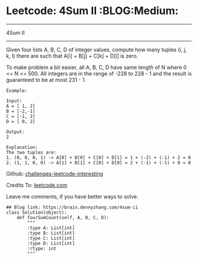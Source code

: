 # Leetcode: 4Sum II     :BLOG:Medium:


---

4Sum II  

---

Given four lists A, B, C, D of integer values, compute how many tuples (i, j, k, l) there are such that A[i] + B[j] + C[k] + D[l] is zero.  

To make problem a bit easier, all A, B, C, D have same length of N where 0 <= N <= 500. All integers are in the range of -228 to 228 - 1 and the result is guaranteed to be at most 231 - 1.  

    Example:
    
    Input:
    A = [ 1, 2]
    B = [-2,-1]
    C = [-1, 2]
    D = [ 0, 2]
    
    Output:
    2
    
    Explanation:
    The two tuples are:
    1. (0, 0, 0, 1) -> A[0] + B[0] + C[0] + D[1] = 1 + (-2) + (-1) + 2 = 0
    2. (1, 1, 0, 0) -> A[1] + B[1] + C[0] + D[0] = 2 + (-1) + (-1) + 0 = 0

Github: [challenges-leetcode-interesting](https://github.com/DennyZhang/challenges-leetcode-interesting/tree/master/4sum-ii)  

Credits To: [leetcode.com](https://leetcode.com/problems/4sum-ii/description/)  

Leave me comments, if you have better ways to solve.  

    ## Blog link: https://brain.dennyzhang.com/4sum-ii
    class Solution(object):
        def fourSumCount(self, A, B, C, D):
            """
            :type A: List[int]
            :type B: List[int]
            :type C: List[int]
            :type D: List[int]
            :rtype: int
            """